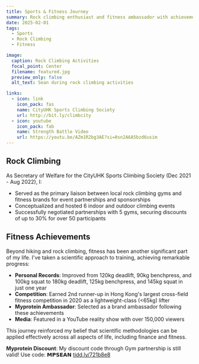 ```yaml
---
title: Sports & Fitness Journey
summary: Rock climbing enthusiast and fitness ambassador with achievements in strength competitions
date: 2025-02-01
tags:
  - Sports
  - Rock Climbing
  - Fitness

image:
  caption: Rock Climbing Activities
  focal_point: Center
  filename: featured.jpg
  preview_only: false
  alt_text: Sean during rock climbing activities

links:
  - icon: link
    icon_pack: fas
    name: CityUHK Sports Climbing Society
    url: http://bit.ly/climbcity
  - icon: youtube
    icon_pack: fab
    name: Strength Battle Video
    url: https://youtu.be/AZm1R2bg3AE?si=0sn2A6A5bzd6usim
---
```


## Rock Climbing

As Secretary of Welfare for the CityUHK Sports Climbing Society (Dec 2021 - Aug 2022), I:

- Served as the primary liaison between local rock climbing gyms and fitness brands for event partnerships and sponsorships
- Conceptualized and hosted 6 indoor and outdoor climbing events
- Successfully negotiated partnerships with 5 gyms, securing discounts of up to 30% for over 50 participants

## Fitness Achievements

Beyond hiking and rock climbing, fitness has been another significant part of my life. I've taken a scientific approach to training, achieving remarkable progress:

- **Personal Records**: Improved from 120kg deadlift, 90kg benchpress, and 100kg squat to 180kg deadlift, 125kg benchpress, and 145kg squat in just one year
- **Competition**: Earned 2nd runner-up in Hong Kong's largest cross-field fitness competition in 2020 as a lightweight-class (<65kg) lifter
- **Myprotein Ambassador**: Selected as a brand ambassador following these achievements
- **Media**: Featured in a YouTube reality show with over 150,000 viewers

This journey reinforced my belief that scientific methodologies can be applied effectively across all aspects of life, including finance and fitness.

<!-- Image placeholders -->
<!-- 
Add these images to this directory:
1. featured.jpg - Main climbing/fitness image
2. climb1.jpg - Additional climbing photo
3. climb2.jpg - Additional climbing photo
4. fitness.jpg - Fitness competition photo
-->

<!-- Video placeholder -->
<!-- 
To embed the Strength Battle video, use:
<div class="video-container">
  <iframe src="https://www.youtube.com/embed/AZm1R2bg3AE" frameborder="0" allow="accelerometer; autoplay; clipboard-write; encrypted-media; gyroscope; picture-in-picture" allowfullscreen></iframe>
</div>
-->

**Myprotein Discount**: My discount code through Gym partnership is still valid! Use code: 𝗠𝗣𝗦𝗘𝗔𝗡 [tidd.ly/721b8e8](https://tidd.ly/721b8e84)
